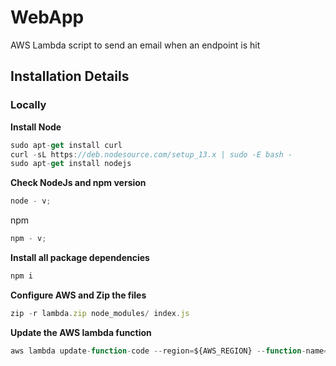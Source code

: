 # WebApp

AWS Lambda script to send an email when an endpoint is hit

## Installation Details

### Locally

**Install Node**

```javascript
sudo apt-get install curl
curl -sL https://deb.nodesource.com/setup_13.x | sudo -E bash -
sudo apt-get install nodejs
```

**Check NodeJs and npm version**

```javascript
node - v;
```

npm

```javascript
npm - v;
```

**Install all package dependencies**

```javascript
npm i
```

**Configure AWS and Zip the files**

```javascript
zip -r lambda.zip node_modules/ index.js
```

**Update the AWS lambda function**

```javascript
aws lambda update-function-code --region=${AWS_REGION} --function-name=${LAMBDA_FUNCTION}  --zip-file fileb://lambda.zip
```
